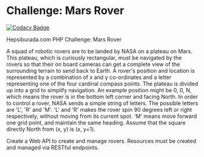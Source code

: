 # Challenge: Mars Rover

[![Codacy Badge](https://app.codacy.com/project/badge/Grade/582f9d0506b249c6a2366f1322e8f191)](https://www.codacy.com/gh/resultakak/hepsiburada-php-challenge/dashboard?utm_source=github.com&amp;utm_medium=referral&amp;utm_content=resultakak/hepsiburada-php-challenge&amp;utm_campaign=Badge_Grade)

Hepsiburada.com PHP Challenge: Mars Rover

A squad of robotic rovers are to be landed by NASA on a plateau on Mars. This plateau, which is curiously rectangular, must be navigated by the rovers so that their on board cameras can get a complete view of the surrounding terrain to send back to Earth.
A rover's position and location is represented by a combination of x and y co-ordinates and a letter representing one of the four cardinal compass points. The plateau is divided up into a grid to simplify navigation. An example position might be 0, 0, N, which means the rover is in the bottom left corner and facing North.
In order to control a rover, NASA sends a simple string of letters. The possible letters are 'L', 'R' and 'M'. 'L' and 'R' makes the rover spin 90 degrees left or right respectively, without moving from its current spot. 'M' means move forward one grid point, and maintain the same heading.
Assume that the square directly North from (x, y) is (x, y+1).

Create a Web API to create and manage rovers. Resources must be created and managed via RESTful endpoints.
